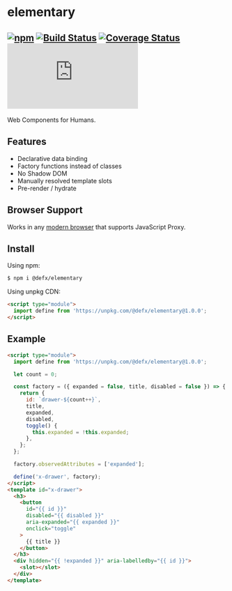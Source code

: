 # elementary

## [![npm](https://img.shields.io/npm/v/@defx/elementary.svg)](http://npm.im/@defx/elementary) [![Build Status](https://travis-ci.com/defx/elementary.svg?branch=master)](https://travis-ci.com/defx/elementary) [![Coverage Status](https://coveralls.io/repos/github/defx/elementary/badge.svg?branch=master)](https://coveralls.io/github/defx/elementary?branch=master) [![gzip size](https://img.badgesize.io/https://unpkg.com/@defx/elementary/dist/elementary.min.js?compression=gzip&label=gzip)]()

Web Components for Humans.

## Features

- Declarative data binding
- Factory functions instead of classes
- No Shadow DOM
- Manually resolved template slots
- Pre-render / hydrate

## Browser Support

Works in any [modern browser](https://caniuse.com/mdn-javascript_builtins_proxy_proxy) that supports JavaScript Proxy.

## Install

Using npm:

```bash
$ npm i @defx/elementary
```

Using unpkg CDN:

```html
<script type="module">
  import define from 'https://unpkg.com/@defx/elementary@1.0.0';
</script>
```

## Example

```html
<script type="module">
  import define from 'https://unpkg.com/@defx/elementary@1.0.0';

  let count = 0;

  const factory = ({ expanded = false, title, disabled = false }) => {
    return {
      id: `drawer-${count++}`,
      title,
      expanded,
      disabled,
      toggle() {
        this.expanded = !this.expanded;
      },
    };
  };

  factory.observedAttributes = ['expanded'];

  define('x-drawer', factory);
</script>
<template id="x-drawer">
  <h3>
    <button
      id="{{ id }}"
      disabled="{{ disabled }}"
      aria-expanded="{{ expanded }}"
      onclick="toggle"
    >
      {{ title }}
    </button>
  </h3>
  <div hidden="{{ !expanded }}" aria-labelledby="{{ id }}">
    <slot></slot>
  </div>
</template>
```

